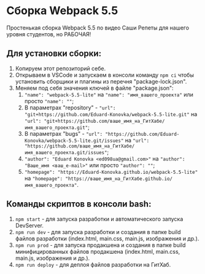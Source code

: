 # Сборка Webpack 5.5

Простенькая сборка Webpack 5.5 по видео Саши Репеты для нашего уровня студентов, но РАБОЧАЯ!

## Для установки сборки:

1. Копируем этот репозиторий себе.
2. Открываем в VSCode и запускаем в консоли команду `npm ci` чтобы установить сборщики и плагины из перечня
   "package-lock.json".
3. Меняем под себя значения ключей в файле "package.json":
   1. `"name": "webpack-5.5-lite"` на `"name": "имя_вашего_проекта"` или просто `"name": ""`;
   2. В параметрах "repository" - `"url": "git+https://github.com/Eduard-Konovka/webpack-5.5-lite.git"` на
      `"url": "git+https://github.com/ваше_имя_на_ГитХабе/имя_вашего_проекта.git"`;
   3. В параметрах "bugs" - `"url": "https://github.com/Eduard-Konovka/webpack-5.5-lite.git/issues"` на
      `"url": "https://github.com/ваше_имя_на_ГитХабе/имя_вашего_проекта.git/issues"`;
   4. `"author": "Eduard Konovka <ed098ua@gmail.com>"` на `"author": "Ваше_имя <ваш_e-mail>"` или просто `"author": ""`;
   5. `"homepage": "https://Eduard-Konovka.github.io/webpack-5.5-lite"` на
      `"homepage": "https://ваше_имя_на_ГитХабе.github.io/имя_вашего_проекта"`.

## Команды скриптов в консоли bash:

1. `npm start` - для запуска разработки и автоматического запуска DevServer.
2. `npm run dev` - для запуска разработки и создания в папке build файлов разработки (index.html, main.css, main.js,
   изображения и др.).
3. `npm run prod` - для запуска продакшена и создания в папке build минифицированных файлов продакшена (index.html,
   main.css, main.js, изображения и др.).
4. `npm run deploy` - для деплоя файлов разработки на ГитХаб.
